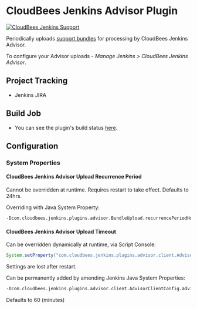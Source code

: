 # CloudBees Jenkins Advisor Plugin

[![CloudBees Jenkins Support](https://img.shields.io/badge/Supported%20by-CloudBees-blue.svg?logo=cloudbees)](https://www.cloudbees.com/products/cloudbees-jenkins-support)

Periodically uploads [support bundles](https://wiki.jenkins.io/display/JENKINS/Support+Core+Plugin) for processing by CloudBees Jenkins Advisor.

To configure your Advisor uploads - *Manage Jenkins > CloudBees Jenkins Advisor*.

## Project Tracking

* Jenkins JIRA

## Build Job

* You can see the plugin's build status [here](https://ci.jenkins.io/job/Plugins/job/cloudbees-advisor-plugin/).

## Configuration

### System Properties

#### CloudBees Jenkins Advisor Upload Recurrence Period

Cannot be overridden at runtime. Requires restart to take effect. Defaults to 24hrs.

Overriding with Java System Property:

```bash
-Dcom.cloudbees.jenkins.plugins.advisor.BundleUpload.recurrencePeriodHours=1
```

#### CloudBees Jenkins Advisor Upload Timeout

Can be overridden dynamically at runtime, via Script Console:

```java
System.setProperty("com.cloudbees.jenkins.plugins.advisor.client.AdvisorClientConfig.advisorUploadTimeoutMinutes", "120");
```

Settings are lost after restart.

Can be permanently added by amending Jenkins Java System Properties:

```bash
-Dcom.cloudbees.jenkins.plugins.advisor.client.AdvisorClientConfig.advisorUploadTimeoutMinutes=120
```

Defaults to 60 (minutes)
